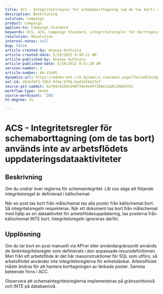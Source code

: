 ```yaml
---
title: ACS - Integritetsregler för schemaborttagning (om de tas bort) används inte av arbetsflödets uppdateringsdataaktiviteter
description: Beskrivning
solution: Campaign
product: Campaign
applies-to: Campaign Standard
keywords: KCS, ACS, Campaign Standard, integritetsregler för borttagning, beteende om borttaget, Arbetsflöde, Uppdatera data
resolution: Resolution
internal-notes: null
bug: false
article-created-by: Ananya Kuthiala
article-created-date: 5/10/2022 8:49:21 AM
article-published-by: Ananya Kuthiala
article-published-date: 5/10/2022 8:51:30 AM
version-number: 4
article-number: KA-15445
dynamics-url: https://adobe-ent.crm.dynamics.com/main.aspx?forceUCI=1&pagetype=entityrecord&etn=knowledgearticle&id=01894013-3ed0-ec11-a7b5-0022480a8e40
exl-id: 4b3e7df3-33b2-4fda-b756-bad1659e27a7
source-git-commit: 5a7b9c9156cb90f34e4e49f268e12a0c29b64762
workflow-type: tm+mt
source-wordcount: '205'
ht-degree: 1%

---
```


# ACS - Integritetsregler för schemaborttagning (om de tas bort) används inte av arbetsflödets uppdateringsdataaktiviteter

## Beskrivning


Om du undrar över reglerna för schemaintegritet. Låt oss säga att följande integritetsregel är definierad i källschemat:



När en post tas bort från målschemat tas alla poster från källschemat bort. Så integritetsregeln respekteras. När ett dokument tas bort från målschemat med hjälp av en dataaktivitet för arbetsflödesuppdatering, tas posterna från källschemat INTE bort. Integritetsregeln ignoreras därför.


## Upplösning


Om du tar bort en post manuellt via API:er eller användargränssnitt används de länkintegritetsregler som definierats i den anpassade resursdefinitionen. Men från ett arbetsflöde är det här massinstruktioner för SQL som utförs, så arbetsflödet använder inte integritetsreglerna för enhetslänkar. Arbetsflödet måste ändras för att hantera borttagningen av länkade poster. Samma beteende finns i ACC.

Observera att schemaintegritetsreglerna implementeras på gränssnittsnivå och INTE på databasnivå.
